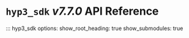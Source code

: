 # `hyp3_sdk` *v7.7.0* API Reference

::: hyp3_sdk
    options:
        show_root_heading: true
        show_submodules: true
